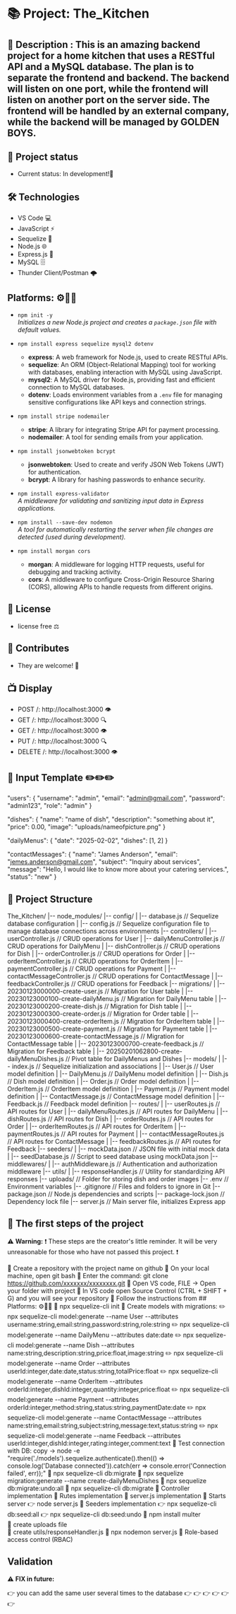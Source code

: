 # 📚 Project: The_Kitchen


## 📖 Description : This is an amazing backend project for a home kitchen that uses a RESTful API and a MySQL database. The plan is to separate the frontend and backend. The backend   will listen on one port, while the frontend will listen on another port on the server side. The frontend will be handled by an external company, while the backend will be managed by GOLDEN BOYS.


## 🚧 Project status
- Current status: In development!📜


## 🛠️ Technologies 
- VS Code 💻
- JavaScript ⚡
- Sequelize 🔌
- Node.js 🌐
- Express.js 🚀
- MySQL 🗄️
- Thunder Client/Postman 🌩️


## Platforms: ⚙️🔧🔨

- `npm init -y`  
  *Initializes a new Node.js project and creates a `package.json` file with default values.*

- `npm install express sequelize mysql2 dotenv`  
  - **express**: A web framework for Node.js, used to create RESTful APIs.  
  - **sequelize**: An ORM (Object-Relational Mapping) tool for working with databases, enabling interaction with MySQL using JavaScript.  
  - **mysql2**: A MySQL driver for Node.js, providing fast and efficient connection to MySQL databases.  
  - **dotenv**: Loads environment variables from a `.env` file for managing sensitive configurations like API keys and connection strings.

- `npm install stripe nodemailer`  
  - **stripe**: A library for integrating Stripe API for payment processing.  
  - **nodemailer**: A tool for sending emails from your application.

- `npm install jsonwebtoken bcrypt`  
  - **jsonwebtoken**: Used to create and verify JSON Web Tokens (JWT) for authentication.  
  - **bcrypt**: A library for hashing passwords to enhance security.

- `npm install express-validator`  
  *A middleware for validating and sanitizing input data in Express applications.*

- `npm install --save-dev nodemon`  
  *A tool for automatically restarting the server when file changes are detected (used during development).*

- `npm install morgan cors`  
  - **morgan**: A middleware for logging HTTP requests, useful for debugging and tracking activity.  
  - **cors**: A middleware to configure Cross-Origin Resource Sharing (CORS), allowing APIs to handle requests from different origins.


## 📜 License
- license free ⚖️


## 🤝 Contributes
- They are welcome! 🙌


## 📺 Display
- POST /:       http://localhost:3000 👁️ 
- GET  /:       http://localhost:3000 🔍
- GET  /:       http://localhost:3000 👁️ 
- PUT  /:       http://localhost:3000 🔍
- DELETE /:     http://localhost:3000 👁️ 


## 📝 Input Template ✏️✏️✏️

"users": 
{
  "username": "admin",
  "email": "admin@gmail.com",
  "password": "admin123",
  "role": "admin"
}

"dishes":
 {
  "name": "name of dish",
  "description": "something about it",
  "price": 0.00,
  "image": "uploads/nameofpicture.png"
}

"dailyMenus": 
{
  "date": "2025-02-02",
  "dishes": [1, 2]
}

"contactMessages":
{
  "name": "James Anderson",
  "email": "jemes.anderson@gmail.com",
  "subject": "Inquiry about services",
  "message": "Hello, I would like to know more about your catering services.",
  "status": "new"
}


## 📂 Project Structure

The_Kitchen/
|-- node_modules/
|-- config/
|   |-- database.js                              // Sequelize database configuration
|   |-- config.js                                // Sequelize configuration file to manage database connections across environments
|-- controllers/
|   |-- userController.js                        // CRUD operations for User
|   |-- dailyMenuController.js                   // CRUD operations for DailyMenu
|   |-- dishController.js                        // CRUD operations for Dish
|   |-- orderController.js                       // CRUD operations for Order
|   |-- orderItemController.js                   // CRUD operations for OrderItem
|   |-- paymentController.js                     // CRUD operations for Payment
|   |-- contactMessageController.js              // CRUD operations for ContactMessage
|   |-- feedbackController.js                    // CRUD operations for Feedback
|-- migrations/
|   |-- 20230123000000-create-user.js            // Migration for User table
|   |-- 20230123000100-create-dailyMenu.js       // Migration for DailyMenu table
|   |-- 20230123000200-create-dish.js            // Migration for Dish table
|   |-- 20230123000300-create-order.js           // Migration for Order table
|   |-- 20230123000400-create-orderItem.js       // Migration for OrderItem table
|   |-- 20230123000500-create-payment.js         // Migration for Payment table
|   |-- 20230123000600-create-contactMessage.js  // Migration for ContactMessage table
|   |-- 20230123000700-create-feedback.js        // Migration for Feedback table
|   |-- 20250201062800-create-dailyMenuDishes.js // Pivot table for DailyMenus and Dishes
|-- models/
|   |-- index.js                                 // Sequelize initialization and associations
|   |-- User.js                                  // User model definition
|   |-- DailyMenu.js                             // DailyMenu model definition
|   |-- Dish.js                                  // Dish model definition
|   |-- Order.js                                 // Order model definition
|   |-- OrderItem.js                             // OrderItem model definition
|   |-- Payment.js                               // Payment model definition
|   |-- ContactMessage.js                        // ContactMessage model definition
|   |-- Feedback.js                              // Feedback model definition
|-- routes/
|   |-- userRoutes.js                            // API routes for User
|   |-- dailyMenuRoutes.js                       // API routes for DailyMenu
|   |-- dishRoutes.js                            // API routes for Dish
|   |-- orderRoutes.js                           // API routes for Order
|   |-- orderItemRoutes.js                       // API routes for OrderItem
|   |-- paymentRoutes.js                         // API routes for Payment
|   |-- contactMessageRoutes.js                  // API routes for ContactMessage
|   |-- feedbackRoutes.js                        // API routes for Feedback
|-- seeders/
|   |-- mockData.json                            // JSON file with initial mock data
|   |-- seedDatabase.js                          // Script to seed database using mockData.json
|-- middlewares/
|   |-- authMiddleware.js                        // Authentication and authorization middleware
|-- utils/
|   |-- responseHandler.js                       // Utility for standardizing API responses
|-- uploads/                                     // Folder for storing dish and order images
|-- .env                                         // Environment variables
|-- .gitignore                                   // Files and folders to ignore in Git
|-- package.json                                 // Node.js dependencies and scripts
|-- package-lock.json                            // Dependency lock file
|-- server.js                                    // Main server file, initializes Express app





## 🏁 The first steps of the project
⚠️ **Warning:** ❗ These steps are the creator's little reminder. It will be very unreasonable for those who have not passed this project. ❗

📌 Create a repository with the project name on github
📌 On your local machine, open git bash
📌 Enter the command: git clone  https://github.com/xxxxxxx/xxxxxxxx.git
📌 Open VS code, FILE -> Open your folder with project
📌 In VS code open Source Control (CTRL + SHIFT + G) and you will see your repository
📌 Follow the instructions from ## Platforms: ⚙️🔧🔨
📌 npx sequelize-cli init
📌 Create models with migrations:
✏️   npx sequelize-cli model:generate --name User --attributes username:string,email:string,password:string,role:string
✏️   npx sequelize-cli model:generate --name DailyMenu --attributes date:date
✏️   npx sequelize-cli model:generate --name Dish --attributes name:string,description:string,price:float,image:string
✏️   npx sequelize-cli model:generate --name Order --attributes userId:integer,date:date,status:string,totalPrice:float
✏️   npx sequelize-cli model:generate --name OrderItem --attributes orderId:integer,dishId:integer,quantity:integer,price:float
✏️   npx sequelize-cli model:generate --name Payment --attributes orderId:integer,method:string,status:string,paymentDate:date
✏️   npx sequelize-cli model:generate --name ContactMessage --attributes name:string,email:string,subject:string,message:text,status:string
✏️   npx sequelize-cli model:generate --name Feedback --attributes userId:integer,dishId:integer,rating:integer,comment:text
📌 Test connection with DB: copy -> node -e "require('./models').sequelize.authenticate().then(() => console.log('Database connected')).catch(err => console.error('Connection failed', err));"
📌 npx sequelize-cli db:migrate
📌 npx sequelize migration:generate --name create-dailyMenuDishes 
📌 npx sequelize db:migrate:undo:all
📌 npx sequelize-cli db:migrate
📌 Controller implementation
📌 Rutes implementation
📌 server.js implementation
📌 Starts server
    👉 node server.js
📌 Seeders implementation
    👉 npx sequelize-cli db:seed:all
    👉 npx sequelize-cli db:seed:undo
📌 npm install multer   
📌 create uploads file  
📌 create utils/responseHandler.js
📌 npx nodemon server.js
📌 Role-based access control (RBAC)







## Validation 
⚠️ **FIX in future:** 

👉 you can add the same user several times to the database
👉
👉
👉
👉
👉
👉